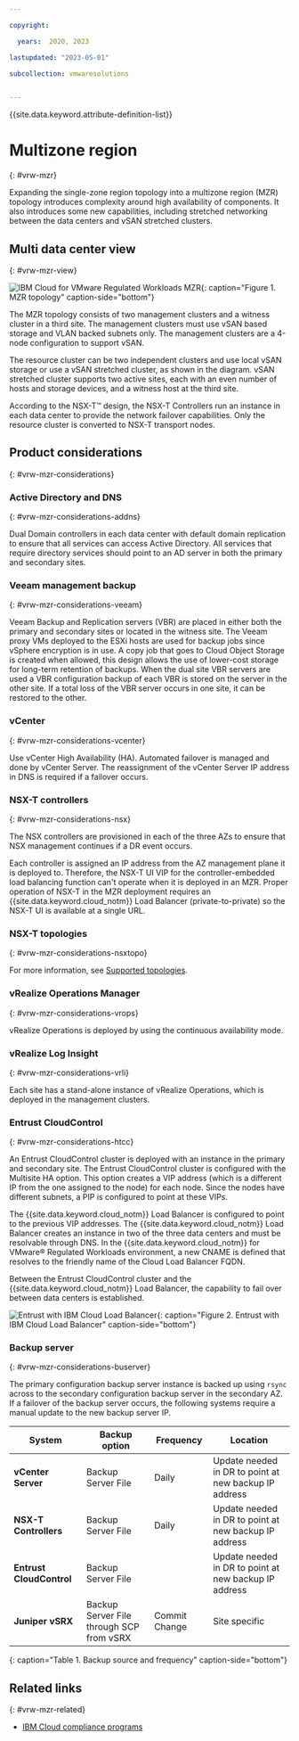 ```yaml
---

copyright:

  years:  2020, 2023

lastupdated: "2023-05-01"

subcollection: vmwaresolutions


---
```


{{site.data.keyword.attribute-definition-list}}

# Multizone region
{: #vrw-mzr}

Expanding the single-zone region topology into a multizone region (MZR) topology introduces complexity around high availability of components. It also introduces some new capabilities, including stretched networking between the data centers and vSAN stretched clusters.

## Multi data center view
{: #vrw-mzr-view}

![IBM Cloud for VMware Regulated Workloads MZR](../../images/vrw-mzr.svg "MZR topology"){: caption="Figure 1. MZR topology" caption-side="bottom"}

The MZR topology consists of two management clusters and a witness cluster in a third site. The management clusters must use vSAN based storage and VLAN backed subnets only. The management clusters are a 4-node configuration to support vSAN.

The resource cluster can be two independent clusters and use local vSAN storage or use a vSAN stretched cluster, as shown in the diagram. vSAN stretched cluster supports two active sites, each with an even number of hosts and storage devices, and a witness host at the third site.

According to the NSX-T™ design, the NSX-T Controllers run an instance in each data center to provide the network failover capabilities. Only the resource cluster is converted to NSX-T transport nodes.

## Product considerations
{: #vrw-mzr-considerations}

### Active Directory and DNS
{: #vrw-mzr-considerations-addns}

Dual Domain controllers in each data center with default domain replication to ensure that all services can access Active Directory. All services that require directory services should point to an AD server in both the primary and secondary sites.

### Veeam management backup
{: #vrw-mzr-considerations-veeam}

Veeam Backup and Replication servers (VBR) are placed in either both the primary and secondary sites or located in the witness site. The Veeam proxy VMs deployed to the ESXi hosts are used for backup jobs since vSphere encryption is in use. A copy job that goes to Cloud Object Storage is created when allowed, this design allows the use of lower-cost storage for long-term retention of backups. When the dual site VBR servers are used a VBR configuration backup of each VBR is stored on the server in the other site. If a total loss of the VBR server occurs in one site, it can be restored to the other.

### vCenter
{: #vrw-mzr-considerations-vcenter}

Use vCenter High Availability (HA). Automated failover is managed and done by vCenter Server. The reassignment of the vCenter Server IP address in DNS is required if a failover occurs.

### NSX-T controllers
{: #vrw-mzr-considerations-nsx}

The NSX controllers are provisioned in each of the three AZs to ensure that NSX management continues if a DR event occurs.

Each controller is assigned an IP address from the AZ management plane it is deployed to. Therefore, the NSX-T UI VIP for the controller-embedded load balancing function can't operate when it is deployed in an MZR. Proper operation of NSX-T in the MZR deployment requires an {{site.data.keyword.cloud_notm}} Load Balancer (private-to-private) so the NSX-T UI is available at a single URL.

### NSX-T topologies
{: #vrw-mzr-considerations-nsxtopo}

For more information, see [Supported topologies](/docs/vmwaresolutions?topic=vmwaresolutions-vrw-nsxt-topologies).

### vRealize Operations Manager
{: #vrw-mzr-considerations-vrops}

vRealize Operations is deployed by using the continuous availability mode.

### vRealize Log Insight
{: #vrw-mzr-considerations-vrli}

Each site has a stand-alone instance of vRealize Operations, which is deployed in the management clusters.

### Entrust CloudControl
{: #vrw-mzr-considerations-htcc}

An Entrust CloudControl cluster is deployed with an instance in the primary and secondary site. The Entrust CloudControl cluster is configured with the Multisite HA option. This option creates a VIP address (which is a different IP from the one assigned to the node) for each node. Since the nodes have different subnets, a PIP is configured to point at these VIPs.

The {{site.data.keyword.cloud_notm}} Load Balancer is configured to point to the previous VIP addresses. The {{site.data.keyword.cloud_notm}} Load Balancer creates an instance in two of the three data centers and must be resolvable through DNS. In the {{site.data.keyword.cloud_notm}} for VMware® Regulated Workloads environment, a new CNAME is defined that resolves to the friendly name of the Cloud Load Balancer FQDN.

Between the Entrust CloudControl cluster and the {{site.data.keyword.cloud_notm}} Load Balancer, the capability to fail over between data centers is established.

![Entrust with IBM Cloud Load Balancer](../../images/vrw-htcc-glb.svg "Entrust with IBM Cloud Load Balancer"){: caption="Figure 2. Entrust with IBM Cloud Load Balancer" caption-side="bottom"}

### Backup server
{: #vrw-mzr-considerations-buserver}

The primary configuration backup server instance is backed up using `rsync` across to the secondary configuration backup server in the secondary AZ. If a failover of the backup server occurs, the following systems require a manual update to the new backup server IP.

| System | Backup option | Frequency | Location|
|--- |--- |--- | --- |
|**vCenter Server** | Backup Server File | Daily | Update needed in DR to point at new backup IP address |
|**NSX-T Controllers** |Backup Server File | Daily | Update needed in DR to point at new backup IP address |
|**Entrust CloudControl** | Backup Server File | | Update needed in DR to point at new backup IP address |
|**Juniper vSRX** | Backup Server File through SCP from vSRX | Commit Change | Site specific |
{: caption="Table 1. Backup source and frequency" caption-side="bottom"}

## Related links
{: #vrw-mzr-related}

* [IBM Cloud compliance programs](https://www.ibm.com/cloud/compliance)

